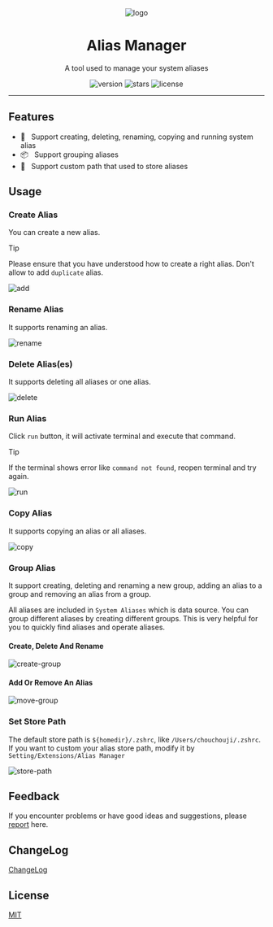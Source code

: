 <div align="center">
  <img src="https://github.com/user-attachments/assets/5ccef482-e2f6-410d-bcd5-857450e5c326" alt="logo" />
  <h1>Alias Manager</h1>
  <p>A tool used to manage your system aliases</p>
  <p>
    <img src="https://img.shields.io/github/package-json/v/chouchouji/alias-manager" alt="version">
    <img src="https://img.shields.io/github/stars/chouchouji/alias-manager" alt="stars">
    <img src="https://img.shields.io/github/license/chouchouji/alias-manager" alt="license">
  </p>
</div>

---

## Features

- 🎨 &nbsp; Support creating, deleting, renaming, copying and running system alias
- 📦 &nbsp; Support grouping aliases
- 🔧 &nbsp; Support custom path that used to store aliases

## Usage

### Create Alias

You can create a new alias.

> [!TIP]
> Please ensure that you have understood how to create a right alias.
> Don't allow to add `duplicate` alias.

![add](https://github.com/user-attachments/assets/1af0175f-c5b2-4b1b-a5bb-26f48688f73f)

### Rename Alias

It supports renaming an alias.

![rename](https://github.com/user-attachments/assets/a2c71fc5-0dc0-4873-9427-7bd509193b5b)

### Delete Alias(es)

It supports deleting all aliases or one alias.

![delete](https://github.com/user-attachments/assets/5817a6e2-78ab-48bb-9a89-4bbb2d4379dc)

### Run Alias

Click `run` button, it will activate terminal and execute that command.

> [!TIP]
> If the terminal shows error like `command not found`, reopen terminal and try again.

![run](https://github.com/user-attachments/assets/ad3f5b4d-f9d8-4eda-8b48-1b6f6a2705c5)

### Copy Alias

It supports copying an alias or all aliases.

![copy](https://github.com/user-attachments/assets/b9f4522e-4b87-4ba5-892c-1aafbbe0f187)

### Group Alias

It support creating, deleting and renaming a new group, adding an alias to a group and removing an alias from a group.

All aliases are included in `System Aliases` which is data source. You can group different aliases by creating different groups. This is very helpful for you to quickly find aliases and operate aliases.

#### Create, Delete And Rename

![create-group](https://github.com/user-attachments/assets/1b9e6e22-3308-4ff6-9811-0c91ac416d7a)

#### Add Or Remove An Alias

![move-group](https://github.com/user-attachments/assets/9079a8cc-3be3-42a2-8c09-5b60aab64c07)

### Set Store Path

The default store path is `${homedir}/.zshrc`, like `/Users/chouchouji/.zshrc`. If you want to custom your alias store path, modify it by `Setting/Extensions/Alias Manager` 

![store-path](https://github.com/user-attachments/assets/9db44131-99a9-4aa7-b83d-2f0352488553)

## Feedback

If you encounter problems or have good ideas and suggestions, please [report](https://github.com/chouchouji/alias-manager/issues) here.

## ChangeLog

[ChangeLog](CHANGELOG.md)

## License

[MIT](LICENSE)
